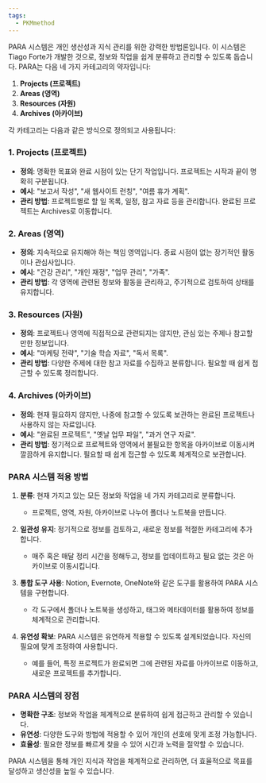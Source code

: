 ```yaml
---
tags:
  - PKMmethod
---
```

PARA 시스템은 개인 생산성과 지식 관리를 위한 강력한 방법론입니다. 이 시스템은 Tiago Forte가 개발한 것으로, 정보와 작업을 쉽게 분류하고 관리할 수 있도록 돕습니다. PARA는 다음 네 가지 카테고리의 약자입니다:

1. **Projects (프로젝트)**
2. **Areas (영역)**
3. **Resources (자원)**
4. **Archives (아카이브)**

각 카테고리는 다음과 같은 방식으로 정의되고 사용됩니다:

### 1. Projects (프로젝트)
- **정의**: 명확한 목표와 완료 시점이 있는 단기 작업입니다. 프로젝트는 시작과 끝이 명확히 구분됩니다.
- **예시**: "보고서 작성", "새 웹사이트 런칭", "여름 휴가 계획".
- **관리 방법**: 프로젝트별로 할 일 목록, 일정, 참고 자료 등을 관리합니다. 완료된 프로젝트는 Archives로 이동합니다.

### 2. Areas (영역)
- **정의**: 지속적으로 유지해야 하는 책임 영역입니다. 종료 시점이 없는 장기적인 활동이나 관심사입니다.
- **예시**: "건강 관리", "개인 재정", "업무 관리", "가족".
- **관리 방법**: 각 영역에 관련된 정보와 활동을 관리하고, 주기적으로 검토하여 상태를 유지합니다.

### 3. Resources (자원)
- **정의**: 프로젝트나 영역에 직접적으로 관련되지는 않지만, 관심 있는 주제나 참고할 만한 정보입니다.
- **예시**: "마케팅 전략", "기술 학습 자료", "독서 목록".
- **관리 방법**: 다양한 주제에 대한 참고 자료를 수집하고 분류합니다. 필요할 때 쉽게 접근할 수 있도록 정리합니다.

### 4. Archives (아카이브)
- **정의**: 현재 필요하지 않지만, 나중에 참고할 수 있도록 보관하는 완료된 프로젝트나 사용하지 않는 자료입니다.
- **예시**: "완료된 프로젝트", "옛날 업무 파일", "과거 연구 자료".
- **관리 방법**: 정기적으로 프로젝트와 영역에서 불필요한 항목을 아카이브로 이동시켜 깔끔하게 유지합니다. 필요할 때 쉽게 접근할 수 있도록 체계적으로 보관합니다.

### PARA 시스템 적용 방법

1. **분류**: 현재 가지고 있는 모든 정보와 작업을 네 가지 카테고리로 분류합니다.
   - 프로젝트, 영역, 자원, 아카이브로 나누어 폴더나 노트북을 만듭니다.
   
2. **일관성 유지**: 정기적으로 정보를 검토하고, 새로운 정보를 적절한 카테고리에 추가합니다.
   - 매주 혹은 매달 정리 시간을 정해두고, 정보를 업데이트하고 필요 없는 것은 아카이브로 이동시킵니다.

3. **통합 도구 사용**: Notion, Evernote, OneNote와 같은 도구를 활용하여 PARA 시스템을 구현합니다.
   - 각 도구에서 폴더나 노트북을 생성하고, 태그와 메타데이터를 활용하여 정보를 체계적으로 관리합니다.

4. **유연성 확보**: PARA 시스템은 유연하게 적용할 수 있도록 설계되었습니다. 자신의 필요에 맞게 조정하여 사용합니다.
   - 예를 들어, 특정 프로젝트가 완료되면 그에 관련된 자료를 아카이브로 이동하고, 새로운 프로젝트를 추가합니다.

### PARA 시스템의 장점

- **명확한 구조**: 정보와 작업을 체계적으로 분류하여 쉽게 접근하고 관리할 수 있습니다.
- **유연성**: 다양한 도구와 방법에 적용할 수 있어 개인의 선호에 맞게 조정 가능합니다.
- **효율성**: 필요한 정보를 빠르게 찾을 수 있어 시간과 노력을 절약할 수 있습니다.

PARA 시스템을 통해 개인 지식과 작업을 체계적으로 관리하면, 더 효율적으로 목표를 달성하고 생산성을 높일 수 있습니다.
